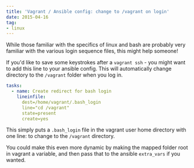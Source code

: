```yaml
---
title: 'Vagrant / Ansible config: change to /vagrant on login'
date: 2015-04-16
tag:
- linux
---
```

While those familiar with the specifics of linux and bash are probably very familiar with the various login sequence files, this might help someone!

<!--more-->

If you'd like to save some keystrokes after a `vagrant ssh` - you might want to add this line to your ansible config.  This will automatically change directory to the `/vagrant` folder when you log in.

```yaml
tasks:
  - name: Create redirect for bash login
    lineinfile: 
      dest=/home/vagrant/.bash_login 
      line="cd /vagrant" 
      state=present 
      create=yes
```

This simply puts a `.bash_login` file in the vagrant user home directory with one line: to change to the `/vagrant` directory.  

You could make this even more dynamic by making the mapped folder root in vagrant a variable, and then pass that to the ansible `extra_vars` if you wanted.
